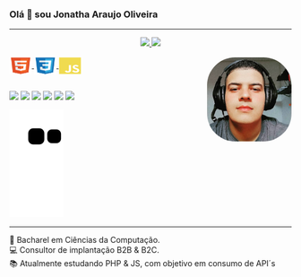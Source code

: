 ### Olá 👋 sou Jonatha Araujo Oliveira
<hr>
<div align="center">
  <a href="https://github.com/JonathaOliveira">
  <img height="180em" src="https://github-readme-stats.vercel.app/api?username=JonathaOliveira&show_icons=true&theme=dark&include_all_commits=true&count_private=true"/>
  <img height="180em" src="https://github-readme-stats.vercel.app/api/top-langs/?username=JonathaOliveira&layout=compact&langs_count=7&theme=dark"/>
</div>
<div style="display: inline_block"><br>
  <img align="center" alt="Jonatha-HTML" height="30" width="40" src="https://raw.githubusercontent.com/devicons/devicon/master/icons/html5/html5-original.svg">
  <img align="center" alt="Jonatha-CSS" height="30" width="40" src="https://raw.githubusercontent.com/devicons/devicon/master/icons/css3/css3-original.svg">
  <img align="center" alt="Jonatha-Js" height="30" width="40" src="https://raw.githubusercontent.com/devicons/devicon/master/icons/javascript/javascript-plain.svg">
  <img align="right" alt="Jonatha-pic" height="150" style="border-radius:50px;" src="https://github.com/JonathaOliveira/Studying/blob/main/Project001/img/homeoffice.png">
</div>
  
  ## ##
 
<div> 
  <a href="https://www.youtube.com/channel/UCn5cMziWFL92gfprRFTbEww" target="_blank"><img src="https://img.shields.io/badge/YouTube-FF0000?style=for-the-badge&logo=youtube&logoColor=white" target="_blank"></a>
  <a href="https://www.instagram.com/jonatha.oliveira/" target="_blank"><img src="https://img.shields.io/badge/-Instagram-%23E4405F?style=for-the-badge&logo=instagram&logoColor=white" target="_blank"></a>
 	<a href="https://www.twitch.tv/jonathajs" target="_blank"><img src="https://img.shields.io/badge/Twitch-9146FF?style=for-the-badge&logo=twitch&logoColor=white" target="_blank"></a>
 <a href="https://discord.gg/fJgdgXgM" target="_blank"><img src="https://img.shields.io/badge/Discord-7289DA?style=for-the-badge&logo=discord&logoColor=white" target="_blank"></a> 
  <a href = "mailto:jonatha36077@gmail.com"><img src="https://img.shields.io/badge/-Gmail-%23333?style=for-the-badge&logo=gmail&logoColor=white" target="_blank"></a>
  <a href="https://www.linkedin.com/in/jonatha-oliveira-49622775" target="_blank"><img src="https://img.shields.io/badge/-LinkedIn-%230077B5?style=for-the-badge&logo=linkedin&logoColor=white" target="_blank"></a> 
 
  ![Snake animation](https://github.com/rafaballerini/rafaballerini/blob/output/github-contribution-grid-snake.svg)
 
</div>
<hr>
🗿 Bacharel em Ciências da Computação. </br> 
💻 Consultor de implantação B2B & B2C. </br> 
📚 Atualmente estudando PHP & JS, com objetivo em consumo de API´s </br>
